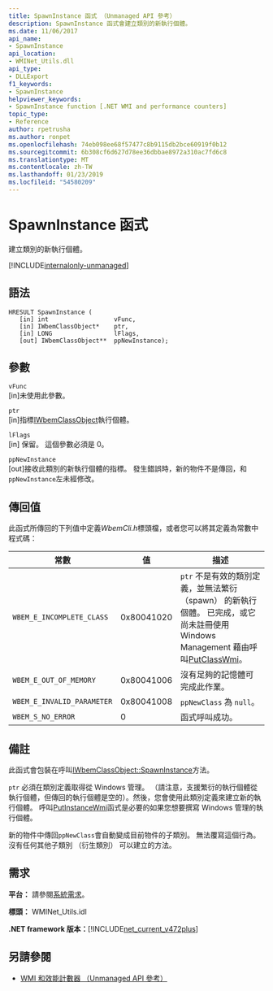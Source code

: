 ```yaml
---
title: SpawnInstance 函式 （Unmanaged API 參考）
description: SpawnInstance 函式會建立類別的新執行個體。
ms.date: 11/06/2017
api_name:
- SpawnInstance
api_location:
- WMINet_Utils.dll
api_type:
- DLLExport
f1_keywords:
- SpawnInstance
helpviewer_keywords:
- SpawnInstance function [.NET WMI and performance counters]
topic_type:
- Reference
author: rpetrusha
ms.author: ronpet
ms.openlocfilehash: 74eb098ee68f57477c8b9115db2bce60919f0b12
ms.sourcegitcommit: 6b308cf6d627d78ee36dbbae8972a310ac7fd6c8
ms.translationtype: MT
ms.contentlocale: zh-TW
ms.lasthandoff: 01/23/2019
ms.locfileid: "54580209"
---
```

# <a name="spawninstance-function"></a>SpawnInstance 函式
建立類別的新執行個體。    
  
[!INCLUDE[internalonly-unmanaged](../../../../includes/internalonly-unmanaged.md)]
  
## <a name="syntax"></a>語法  
  
```  
HRESULT SpawnInstance (
   [in] int                  vFunc, 
   [in] IWbemClassObject*    ptr, 
   [in] LONG                 lFlags,
   [out] IWbemClassObject**  ppNewInstance); 
```  

## <a name="parameters"></a>參數

`vFunc`  
[in]未使用此參數。

`ptr`  
[in]指標[IWbemClassObject](/windows/desktop/api/wbemcli/nn-wbemcli-iwbemclassobject)執行個體。

`lFlags`  
[in] 保留。 這個參數必須是 0。

`ppNewInstance`  
[out]接收此類別的新執行個體的指標。 發生錯誤時，新的物件不是傳回，和`ppNewInstance`左未經修改。

## <a name="return-value"></a>傳回值

此函式所傳回的下列值中定義*WbemCli.h*標頭檔，或者您可以將其定義為常數中程式碼：

|常數  |值  |描述  |
|---------|---------|---------|
| `WBEM_E_INCOMPLETE_CLASS` | 0x80041020 | `ptr` 不是有效的類別定義，並無法繁衍 （spawn） 的新執行個體。 已完成，或它尚未註冊使用 Windows Management 藉由呼叫[PutClassWmi](putclasswmi.md)。 |
| `WBEM_E_OUT_OF_MEMORY` | 0x80041006 | 沒有足夠的記憶體可完成此作業。 |
| `WBEM_E_INVALID_PARAMETER` | 0x80041008 | `ppNewClass` 為 `null`。 |
| `WBEM_S_NO_ERROR` | 0 | 函式呼叫成功。  |
  
## <a name="remarks"></a>備註

此函式會包裝在呼叫[IWbemClassObject::SpawnInstance](/windows/desktop/api/wbemcli/nf-wbemcli-iwbemclassobject-spawninstance)方法。

`ptr` 必須在類別定義取得從 Windows 管理。 （請注意，支援繁衍的執行個體從執行個體，但傳回的執行個體是空的）。然後，您會使用此類別定義來建立新的執行個體。 呼叫[PutInstanceWmi](putinstancewmi.md)函式是必要的如果您想要撰寫 Windows 管理的執行個體。




新的物件中傳回`ppNewClass`會自動變成目前物件的子類別。 無法覆寫這個行為。 沒有任何其他子類別 （衍生類別） 可以建立的方法。

## <a name="requirements"></a>需求  
 **平台：** 請參閱[系統需求](../../../../docs/framework/get-started/system-requirements.md)。  
  
 **標頭：** WMINet_Utils.idl  
  
 **.NET framework 版本：**[!INCLUDE[net_current_v472plus](../../../../includes/net-current-v472plus.md)]  
  
## <a name="see-also"></a>另請參閱
- [WMI 和效能計數器 （Unmanaged API 參考）](index.md)
